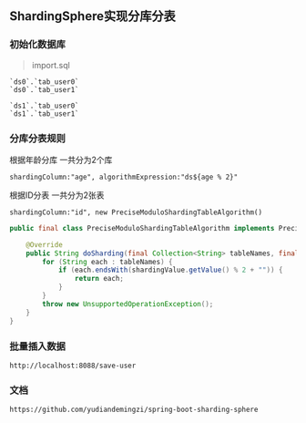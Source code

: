 ## ShardingSphere实现分库分表

### 初始化数据库
>import.sql

```
`ds0`.`tab_user0`
`ds0`.`tab_user1`

`ds1`.`tab_user0`
`ds1`.`tab_user1`
```

### 分库分表规则

根据年龄分库 一共分为2个库
```
shardingColumn:"age", algorithmExpression:"ds${age % 2}"
```

根据ID分表 一共分为2张表
```
shardingColumn:"id", new PreciseModuloShardingTableAlgorithm()
```
```java
public final class PreciseModuloShardingTableAlgorithm implements PreciseShardingAlgorithm<Long> {

    @Override
    public String doSharding(final Collection<String> tableNames, final PreciseShardingValue<Long> shardingValue) {
        for (String each : tableNames) {
            if (each.endsWith(shardingValue.getValue() % 2 + "")) {
                return each;
            }
        }
        throw new UnsupportedOperationException();
    }
}
```

### 批量插入数据
```
http://localhost:8088/save-user
```

### 文档
```
https://github.com/yudiandemingzi/spring-boot-sharding-sphere
```
